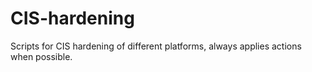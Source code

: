 # CIS-hardening
Scripts for CIS hardening of different platforms, always applies actions when possible.
